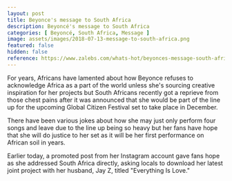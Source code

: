 ```yaml
---
layout: post
title: Beyonce's message to South Africa
description: Beyoncé's message to South Africa
categories: [ Beyoncé, South Africa, Message ]
image: assets/images/2018-07-13-message-to-south-africa.png
featured: false
hidden: false
reference: https://www.zalebs.com/whats-hot/beyonces-message-south-africa/
---
```

For years, Africans have lamented about how Beyonce refuses to acknowledge Africa as a part of the world unless she's sourcing creative inspiration for her projects but South Africans recently got a reprieve from those chest pains after it was announced that she would be part of the line up for the upcoming Global Citizen Festival set to take place in December. 

There have been various jokes about how she may just only perform four songs and leave due to the line up being so heavy but her fans have hope that she will do justice to her set as it will be her first performance on African soil in years. 

Earlier today, a promoted post from her Instagram account gave fans hope as she addressed South Africa directly, asking locals to download her latest joint project with her husband, Jay Z, titled "Everything Is Love." 
